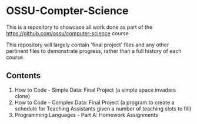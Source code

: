 # OSSU-Compter-Science
This is a repository to showcase all work done as part of the https://github.com/ossu/computer-science course

This repository will largely contain 'final project' files and any other pertinent files to demonstrate progress, rather than a full history of each course.

## Contents
1. How to Code - Simple Data: Final Project (a simple space invaders clone)
2. How to Code - Complex Data: Final Project (a program to create a schedule for Teaching Assistants given a number of teaching slots to fill)
3. Programming Languages - Part A: Homework Assignments